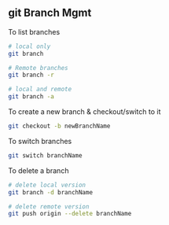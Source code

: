 ## git Branch Mgmt
To list branches
```bash
# local only
git branch

# Remote branches
git branch -r

# local and remote
git branch -a
```

To create a new branch & checkout/switch to it
```bash
git checkout -b newBranchName
```

To switch branches
```bash
git switch branchName
```

To delete a branch
```bash
# delete local version
git branch -d branchName

# delete remote version
git push origin --delete branchName
```
